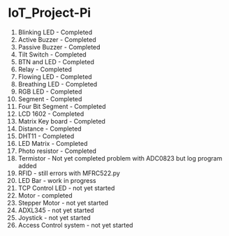 # IoT_Project-Pi
1. Blinking LED - Completed
2. Active Buzzer - Completed
3. Passive Buzzer - Completed
4. Tilt Switch - Completed
5. BTN and LED - Completed
6. Relay - Completed
7. Flowing LED - Completed
8. Breathing LED - Completed
9. RGB LED - Completed
10. Segment - Completed
11. Four Bit Segment - Completed
12. LCD 1602 - Completed
13. Matrix Key board - Completed
14. Distance - Completed
15. DHT11 - Completed
16. LED Matrix - Completed
17. Photo resistor - Completed
18. Termistor - Not yet completed problem with ADC0823 but log program added
19. RFID - still errors with MFRC522.py
20. LED Bar - work in progress
21. TCP Control LED - not yet started
22. Motor - completed
23. Stepper Motor - not yet started
24. ADXL345 - not yet started
25. Joystick - not yet started
26. Access Control system - not yet started